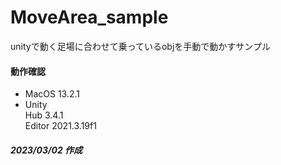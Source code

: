 # MoveArea_sample

unityで動く足場に合わせて乗っているobjを手動で動かすサンプル

#### 動作確認
* MacOS 13.2.1
* Unity  
 Hub 3.4.1  
 Editor 2021.3.19f1  

##### 2023/03/02 作成
